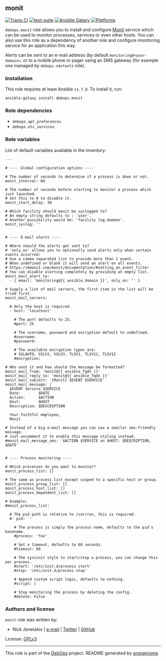 ## monit

[![Travis CI](https://secure.travis-ci.org/debops/ansible-monit.png)](http://travis-ci.org/debops/ansible-monit) [![test-suite](http://img.shields.io/badge/test--suite-ansible--monit-blue.svg)](https://github.com/debops/test-suite/tree/master/ansible-monit/) [![Ansible Galaxy](http://img.shields.io/badge/galaxy-debops.monit-660198.svg)](https://galaxy.ansible.com/list#/roles/1575) [![Platforms](http://img.shields.io/badge/platforms-debian%20|%20ubuntu-lightgrey.svg)](#)

`debops.monit` role allows you to install and configure
[Monit](http://mmonit.com/monit/) service which can be used to monitor
processes, services or even other hosts. You can also use this role as
a dependency of another role and configure monitoring service for an
application this way.

Alerts can be sent to an e-mail address (by default
`monitoring@<your-domain>`, or to a mobile phone or pager using an SMS
gateway (for example one managed by `debops.smstools` role).


### Installation

This role requires at least Ansible `v1.7.0`. To install it, run:

    ansible-galaxy install debops.monit



### Role dependencies

- `debops.apt_preferences`
- `debops.etc_services`



### Role variables

List of default variables available in the inventory:

    ---
    
    # ---- Global configuration options ----
    
    # The number of seconds to determine if a process is down or not.
    monit_interval: 60
    
    # The number of seconds before starting to monitor a process which just launched.
    # Set this to 0 to disable it.
    monit_start_delay: 30
    
    # Which facility should monit be syslogged to?
    # An empty string defaults to : 'user'.
    # Another possibility would be: 'facility log_daemon'.
    monit_syslog: ''
    
    
    # ---- E-mail alerts ----
    
    # Where should the alerts get sent to?
    # 'only_on' allows you to optionally send alerts only when certain events occurred:
    # Use a comma separated list to provide more than 1 event.
    # When undefined or blank it will send an alert on all events.
    # https://mmonit.com/monit/documentation/#setting_an_event_filter
    # You can disable alerting completely by providing an empty list.
    monit_mail_alert_to:
      - { email: 'monitoring@{{ ansible_domain }}', only_on: '' }
    
    # Supply a list of mail servers, the first item in the list will be tried first.
    monit_mail_servers:
    
      # Only the host is required.
      - host: 'localhost'
    
        # The port defaults to 25.
        #port: 25
    
        # The username, password and encryption default to undefined.
        #username:
        #password:
    
        # The available encryption types are:
        # SSLAUTO, SSLV2, SSLV3, TLSV1, TLSV11, TLSV12
        #encryption:
    
    # Who sent it and how should the message be formatted?
    monit_mail_from: 'monit@{{ ansible_fqdn }}'
    monit_mail_reply_to: 'monit@{{ ansible_fqdn }}'
    monit_mail_subject: '[Monit] $EVENT $SERVICE'
    monit_mail_message: |
      $EVENT Service $SERVICE
      Date:        $DATE
      Action:      $ACTION
      Host:        $HOST
      Description: $DESCRIPTION
    
      Your faithful employee,
      Monit
    
    # Instead of a big e-mail message you can use a smaller sms-friendly message.
    # Just uncomment it to enable this message styling instead.
    #monit_mail_message_sms: '$ACTION $SERVICE on $HOST: $DESCRIPTION, $DATE'
    
    
    # ---- Process monitoring ----
    
    # Which processes do you want to monitor?
    monit_process_list: []
    
    # The same as process list except scoped to a specific host or group.
    monit_process_group_list: []
    monit_process_host_list: []
    monit_process_dependent_list: []
    
    # Example:
    #monit_process_list:
    
      # The pid path is relative to /var/run, this is required.
      #- pid: ''
    
        # The process is simply the process name, defaults to the pid's basename.
        #process: 'foo'
    
        # Set a timeout, defaults to 60 seconds.
        #timeout: 60
    
        # The sysvinit style to start/stop a process, you can change this per process.
        #start: '/etc/init.d/process start'
        #stop: '/etc/init.d/process stop'
    
        # Append custom script logic, defaults to nothing.
        #script: |
    
        # Stop monitoring the process by deleting the config.
        #delete: False




### Authors and license

`monit` role was written by:

- Nick Janetakis | [e-mail](mailto:nick.janetakis@gmail.com) | [Twitter](https://twitter.com/nickjanetakis) | [GitHub](https://github.com/nickjj)

License: [GPLv3](https://tldrlegal.com/license/gnu-general-public-license-v3-(gpl-3))

***

This role is part of the [DebOps](http://debops.org/) project. README generated by [ansigenome](https://github.com/nickjj/ansigenome/).
